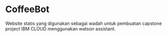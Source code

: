 # CoffeeBot
Website statis yang digunakan sebagai wadah untuk pembuatan capstone project IBM CLOUD menggunakan watson assistant.
